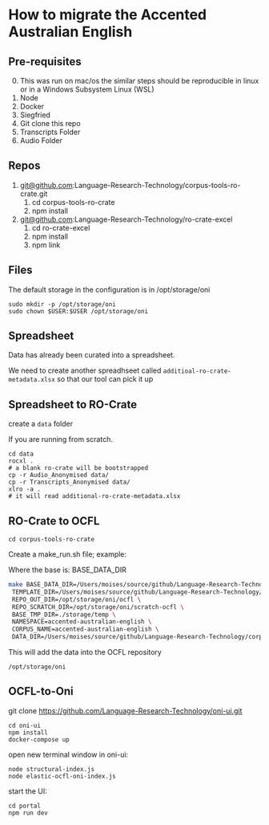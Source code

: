 # How to migrate the Accented Australian English

## Pre-requisites

0. This was run on mac/os the similar steps should be reproducible in linux or in a Windows Subsystem Linux (WSL)
1. Node
2. Docker
3. Siegfried
4. Git clone this repo
5. Transcripts Folder
6. Audio Folder

## Repos

1. git@github.com:Language-Research-Technology/corpus-tools-ro-crate.git
   1. cd corpus-tools-ro-crate
   2. npm install
2. git@github.com:Language-Research-Technology/ro-crate-excel
   1. cd ro-crate-excel
   2. npm install
   3. npm link

## Files

The default storage in the configuration is in /opt/storage/oni

```
sudo mkdir -p /opt/storage/oni
sudo chown $USER:$USER /opt/storage/oni
```

## Spreadsheet

Data has already been curated into a spreadsheet.

We need to create another spreadhseet called `additioal-ro-crate-metadata.xlsx` so that our tool can pick it up

## Spreadsheet to RO-Crate

create a `data` folder

If you are running from scratch. 

```
cd data
rocxl .
# a blank ro-crate will be bootstrapped
cp -r Audio_Anonymised data/
cp -r Transcripts_Anonymised data/
xlro -a .
# it will read additional-ro-crate-metadata.xlsx
```

## RO-Crate to OCFL

```
cd corpus-tools-ro-crate
```
Create a make_run.sh file; example:

Where the base is: BASE_DATA_DIR


```bash
make BASE_DATA_DIR=/Users/moises/source/github/Language-Research-Technology/corpus-tools-accented-australian-english/data \
 TEMPLATE_DIR=/Users/moises/source/github/Language-Research-Technology/corpus-tools-accented-australian-english/data \
 REPO_OUT_DIR=/opt/storage/oni/ocfl \
 REPO_SCRATCH_DIR=/opt/storage/oni/scratch-ocfl \
 BASE_TMP_DIR=./storage/temp \
 NAMESPACE=accented-australian-english \
 CORPUS_NAME=accented-australian-english \
 DATA_DIR=/Users/moises/source/github/Language-Research-Technology/corpus-tools-accented-australian-english/data
 ```

This will add the data into the OCFL repository
```
/opt/storage/oni
```

## OCFL-to-Oni

git clone https://github.com/Language-Research-Technology/oni-ui.git

```
cd oni-ui
npm install
docker-compose up
```

open new terminal window in oni-ui:

```
node structural-index.js
node elastic-ocfl-oni-index.js
```

start the UI:

```
cd portal
npm run dev
```



